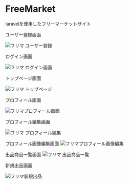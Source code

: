 # FreeMarket
laravelを使用したフリーマーケットサイト

ユーザー登録画面

![フリマ ユーザー登録](https://user-images.githubusercontent.com/92624621/184503261-d625ea32-8892-4c17-bc67-76471bc65043.png)

ログイン画面

![フリマ ログイン画面](https://user-images.githubusercontent.com/92624621/184503299-fdff8ae9-9588-4849-863c-971abc51b6fb.png)

トップページ画面

![フリマ トップページ](https://user-images.githubusercontent.com/92624621/184503373-aa1938bb-d165-442d-94ad-2b1e5ff9298f.png)

プロフィール画面

![フリマプロフィール画面](https://user-images.githubusercontent.com/92624621/184503468-e1633415-b0e3-4bfa-b5fd-caddbae3d3ef.png)

プロフィール編集画面

![フリマ プロフィール編集](https://user-images.githubusercontent.com/92624621/184503567-47bcfa0f-b0b9-475e-a1c7-7648463d6de0.png)

プロフィール画像編集画面
![フリマプロフィール画像編集](https://user-images.githubusercontent.com/92624621/184503590-a3aae216-5fe7-48ca-b3fc-0b1b0b7c24c3.png)

出品商品一覧画面
![フリマ 出品商品一覧](https://user-images.githubusercontent.com/92624621/184503635-90b5c4cd-5677-4e90-8b3a-13a697f42bc8.png)

新規出品画面

![フリマ新規出品](https://user-images.githubusercontent.com/92624621/184503664-d3729fac-1e5b-49f5-a9cd-86442782041c.png)
